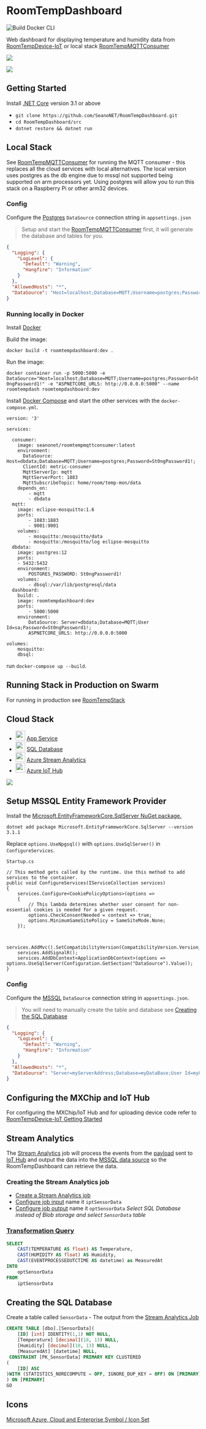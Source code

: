 # RoomTempDashboard
![Build Docker CLI](https://github.com/SeanoNET/RoomTempDashboard/workflows/Build%20Docker%20CLI/badge.svg)

Web dashboard for displaying temperature and humidity data from [RoomTempDevice-IoT](https://github.com/SeanoNET/RoomTempDevice-IoT) or local stack [RoomTempMQTTConsumer](https://github.com/SeanoNET/RoomTempMQTTConsumer)

![](Docs/dashboard.gif)

![](Docs/timeline.gif)

## Getting Started

Install [.NET Core](https://dotnet.microsoft.com/download) version 3.1 or above

- `git clone https://github.com/SeanoNET/RoomTempDashboard.git`
- `cd RoomTempDashboard/src`
- `dotnet restore && dotnet run`

## Local Stack

See [RoomTempMQTTConsumer](https://github.com/SeanoNET/RoomTempMQTTConsumer) for running the MQTT consumer - this replaces all the cloud services with local alternatives. The local version uses postgres as the db engine due to mssql not supported being supported on arm processors yet. Using postgres will allow you to run this stack on a Raspberry Pi or other arm32 devices.

### Config

Configure the [Postgres](https://www.postgresql.org/) `DataSource` connection string in `appsettings.json`

> Setup and start the [RoomTempMQTTConsumer](https://github.com/SeanoNET/RoomTempMQTTConsumer) first, it will generate the database and tables for you.

```JSON
{
  "Logging": {
    "LogLevel": {
      "Default": "Warning",
      "Hangfire": "Information"
    }
  },
  "AllowedHosts": "*",
  "DataSource": "Host=localhost;Database=MQTT;Username=postgres;Password=St0ngPassword1!"
}
```

### Running locally in Docker

Install [Docker](https://docs.docker.com/get-docker/)

Build the image:

`docker build -t roomtempdashboard:dev .`

Run the image:

`docker container run -p 5000:5000 -e DataSource="Host=localhost;Database=MQTT;Username=postgres;Password=St0ngPassword1!" -e "ASPNETCORE_URLS: http://0.0.0.0:5000" --name roomtempdash roomtempdashboard:dev`

Install [Docker Compose](https://docs.docker.com/compose/install/) and start the other services with the `docker-compose.yml`.

```
version: '3'

services:

  consumer:
    image: seanonet/roomtempmqttconsumer:latest
    environment:
      DataSource: Host=dbdata;Database=MQTT;Username=postgres;Password=St0ngPassword1!;
      ClientId: metric-consumer
      MqttServerIp: mqtt
      MqttServerPort: 1883
      MqttSubscribeTopic: home/room/temp-mon/data
    depends_on:
        - mqtt
        - dbdata
  mqtt:
    image: eclipse-mosquitto:1.6
    ports:
        - 1883:1883
        - 9001:9001
    volumes:
        - mosquitto:/mosquitto/data
        - mosquitto:/mosquitto/log eclipse-mosquitto
  dbdata:
    image: postgres:12
    ports:
    - 5432:5432
    environment:
        POSTGRES_PASSWORD: St0ngPassword1!
    volumes:
        - dbsql:/var/lib/postgresql/data
  dashboard:
    build: .
    image: roomtempdashboard:dev
    ports:
        - 5000:5000
    environment:
        DataSource: Server=dbdata;Database=MQTT;User Id=sa;Password=St0ngPassword1!;
        ASPNETCORE_URLS: http://0.0.0.0:5000

volumes:
    mosquitto:
    dbsql:
```
run `docker-compose up --build`.


## Running Stack in Production on Swarm

For running in production see [RoomTempStack](https://github.com/SeanoNET/RoomTempStack)

## Cloud Stack
- <img src="Docs/icons/AzureAppService.png" width="25"> [App Service](https://azure.microsoft.com/en-au/services/app-service/)
- <img src="Docs/icons/AzureSQLDatabase.png" width="25"> [SQL Database](https://azure.microsoft.com/en-au/services/sql-database/)
- <img src="Docs/icons/AzureStreamAnalytics.png" width="25"> [Azure Stream Analytics](https://azure.microsoft.com/en-au/services/stream-analytics/)
- <img src="Docs/icons/AzureIoTHub.png" width="25"> [Azure IoT Hub](https://azure.microsoft.com/en-au/services/iot-hub/)

![](Docs/RoomTempDashboard.png)

## Setup MSSQL Entity Framework Provider

Install the [Microsoft.EntityFrameworkCore.SqlServer NuGet package.](https://www.nuget.org/packages/Microsoft.EntityFrameworkCore.SqlServer/)

`dotnet add package Microsoft.EntityFrameworkCore.SqlServer --version 3.1.1`

Replace `options.UseNpgsql()` with `options.UseSqlServer()` in `ConfigureServices`.  

`Startup.cs`

```
// This method gets called by the runtime. Use this method to add services to the container.
public void ConfigureServices(IServiceCollection services)
{
    services.Configure<CookiePolicyOptions>(options =>
    {
        // This lambda determines whether user consent for non-essential cookies is needed for a given request.
        options.CheckConsentNeeded = context => true;
        options.MinimumSameSitePolicy = SameSiteMode.None;
    });


    services.AddMvc().SetCompatibilityVersion(CompatibilityVersion.Version_3_0);
    services.AddSignalR();
    services.AddDbContext<ApplicationDbContext>(options => options.UseSqlServer(Configuration.GetSection("DataSource").Value));
}
```

### Config

Configure the [MSSQL](https://www.microsoft.com/en-us/sql-server/sql-server-2019) `DataSource` connection string in `appsettings.json`.

> You will need to manually create the table and database see [Creating the SQL Database](#Creating-the-SQL-Database)

```JSON
{
  "Logging": {
    "LogLevel": {
      "Default": "Warning",
      "Hangfire": "Information"
    }
  },
  "AllowedHosts": "*",
  "DataSource": "Server=myServerAddress;Database=myDataBase;User Id=myUsername;Password=myPassword;"
}
```

## Configuring the MXChip and IoT Hub

For configuring the MXChip/IoT Hub and for uploading device code refer to [RoomTempDevice-IoT Getting Started](https://github.com/SeanoNET/RoomTempDevice-IoT#getting-started)

## Stream Analytics

The [Stream Analytics](https://docs.microsoft.com/en-us/azure/stream-analytics/stream-analytics-introduction) job will process the events from the [payload](https://github.com/SeanoNET/RoomTempDevice-IoT#payload) sent to [IoT Hub](https://azure.microsoft.com/en-au/services/iot-hub/) and output the data into the [MSSQL data source](#Creating-the-SQL-Database) so the RoomTempDashboard can retrieve the data.

### Creating the Stream Analytics job <a name="Creating-the-Stream-Analytics-job"></a>

- [Create a Stream Analytics job](https://docs.microsoft.com/en-us/azure/stream-analytics/stream-analytics-quick-create-portal#create-a-stream-analytics-job)
- [Configure job input](https://docs.microsoft.com/en-us/azure/stream-analytics/stream-analytics-quick-create-portal#configure-job-input) name it `iptSensorData`
- [Configure job output](https://docs.microsoft.com/en-us/azure/stream-analytics/stream-analytics-quick-create-portal#configure-job-output) name it `optSensorData` *Select SQL Database instead of Blob storage and select `SensorData` table*


### [Transformation Query](https://docs.microsoft.com/en-us/azure/stream-analytics/stream-analytics-quick-create-portal#define-the-transformation-query)
```SQL
SELECT 
    CAST(TEMPERATURE AS float) AS Temperature,
    CAST(HUMIDITY AS float) AS Humidity,
    CAST(EVENTPROCESSEDUTCTIME AS datetime) as MeasuredAt
INTO
    optSensorData
FROM
    iptSensorData
```

## Creating the SQL Database

Create a table called `SensorData` - The output from the [Stream Analytics Job](#Creating-the-Stream-Analytics-job)

```SQL
CREATE TABLE [dbo].[SensorData](
	[ID] [int] IDENTITY(1,1) NOT NULL,
	[Temperature] [decimal](18, 13) NULL,
	[Humidity] [decimal](18, 13) NULL,
	[MeasuredAt] [datetime] NULL,
 CONSTRAINT [PK_SensorData] PRIMARY KEY CLUSTERED 
(
	[ID] ASC
)WITH (STATISTICS_NORECOMPUTE = OFF, IGNORE_DUP_KEY = OFF) ON [PRIMARY]
) ON [PRIMARY]
GO
```

## Icons
[Microsoft Azure, Cloud and Enterprise Symbol / Icon Set](https://www.microsoft.com/en-au/download/details.aspx?id=41937)
